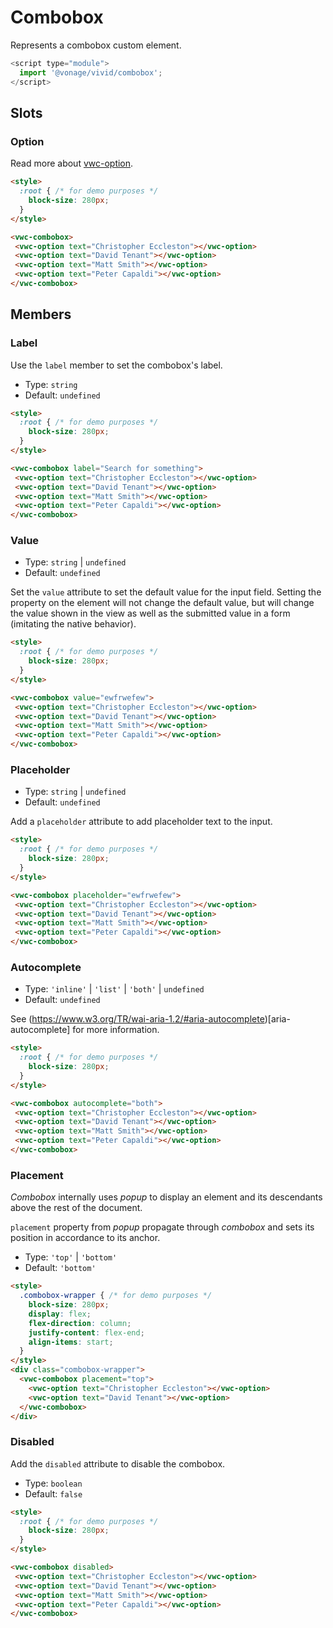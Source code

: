 # Combobox

Represents a combobox custom element.

```js
<script type="module">
  import '@vonage/vivid/combobox';
</script>
```

## Slots

### Option

Read more about [vwc-option](../../components/option).

```html preview
<style>
  :root { /* for demo purposes */
    block-size: 280px;
  }
</style>

<vwc-combobox>
 <vwc-option text="Christopher Eccleston"></vwc-option>
 <vwc-option text="David Tenant"></vwc-option>
 <vwc-option text="Matt Smith"></vwc-option>
 <vwc-option text="Peter Capaldi"></vwc-option>
</vwc-combobox>
```

## Members

### Label

Use the `label` member to set the combobox's label.

- Type: `string`
- Default: `undefined`

```html preview
<style>
  :root { /* for demo purposes */
    block-size: 280px;
  }
</style>

<vwc-combobox label="Search for something">
 <vwc-option text="Christopher Eccleston"></vwc-option>
 <vwc-option text="David Tenant"></vwc-option>
 <vwc-option text="Matt Smith"></vwc-option>
 <vwc-option text="Peter Capaldi"></vwc-option>
</vwc-combobox>
```

### Value

- Type: `string` | `undefined`
- Default: `undefined`

Set the `value` attribute to set the default value for the input field. Setting the property on the element will not change the default value, but will change the value shown in the view as well as the submitted value in a form (imitating the native behavior).

```html preview
<style>
  :root { /* for demo purposes */
    block-size: 280px;
  }
</style>

<vwc-combobox value="ewfrwefew">
 <vwc-option text="Christopher Eccleston"></vwc-option>
 <vwc-option text="David Tenant"></vwc-option>
 <vwc-option text="Matt Smith"></vwc-option>
 <vwc-option text="Peter Capaldi"></vwc-option>
</vwc-combobox>
```

### Placeholder

- Type: `string` | `undefined`
- Default: `undefined`

Add a `placeholder` attribute to add placeholder text to the input.

```html preview
<style>
  :root { /* for demo purposes */
    block-size: 280px;
  }
</style>

<vwc-combobox placeholder="ewfrwefew">
 <vwc-option text="Christopher Eccleston"></vwc-option>
 <vwc-option text="David Tenant"></vwc-option>
 <vwc-option text="Matt Smith"></vwc-option>
 <vwc-option text="Peter Capaldi"></vwc-option>
</vwc-combobox>
```
### Autocomplete

- Type: `'inline'` | `'list'` | `'both'` | `undefined`
- Default: `undefined`

See (https://www.w3.org/TR/wai-aria-1.2/#aria-autocomplete)[aria-autocomplete] for more information.

```html preview
<style>
  :root { /* for demo purposes */
    block-size: 280px;
  }
</style>

<vwc-combobox autocomplete="both">
 <vwc-option text="Christopher Eccleston"></vwc-option>
 <vwc-option text="David Tenant"></vwc-option>
 <vwc-option text="Matt Smith"></vwc-option>
 <vwc-option text="Peter Capaldi"></vwc-option>
</vwc-combobox>
```

### Placement

_Combobox_ internally uses _popup_ to display an element and its descendants above the rest of the document.

`placement` property from _popup_ propagate through _combobox_ and sets its position in accordance to its anchor.

- Type: `'top'` | `'bottom'`
- Default: `'bottom'`


```html preview
<style>
  .combobox-wrapper { /* for demo purposes */
    block-size: 280px;
    display: flex;
    flex-direction: column;
    justify-content: flex-end;
    align-items: start;
  }
</style>
<div class="combobox-wrapper">
  <vwc-combobox placement="top">
    <vwc-option text="Christopher Eccleston"></vwc-option>
    <vwc-option text="David Tenant"></vwc-option>
  </vwc-combobox>
</div>
```

### Disabled

Add the `disabled` attribute to disable the combobox.

- Type: `boolean`
- Default: `false`

```html preview
<style>
  :root { /* for demo purposes */
    block-size: 280px;
  }
</style>

<vwc-combobox disabled>
 <vwc-option text="Christopher Eccleston"></vwc-option>
 <vwc-option text="David Tenant"></vwc-option>
 <vwc-option text="Matt Smith"></vwc-option>
 <vwc-option text="Peter Capaldi"></vwc-option>
</vwc-combobox>
```